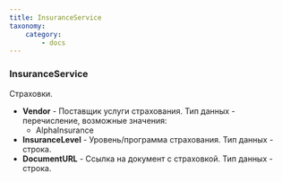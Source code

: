 ```yaml
---
title: InsuranceService
taxonomy:
    category:
        - docs
---
```


### InsuranceService

Страховки.

-   **Vendor** - Поставщик услуги страхования. Тип данных - перечисление, возможные значения:
    -   AlphaInsurance
-   **InsuranceLevel** - Уровень/программа страхования. Тип данных - строка.
-   **DocumentURL** - Ссылка на документ с страховкой. Тип данных - строка.